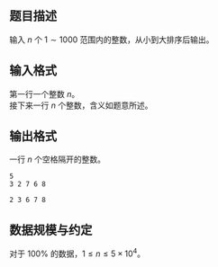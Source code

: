 ## 题目描述

输入 $n$ 个 $1\sim 1000$ 范围内的整数，从小到大排序后输出。

## 输入格式

第一行一个整数 $n$。  
接下来一行 $n$ 个整数，含义如题意所述。

## 输出格式

一行 $n$ 个空格隔开的整数。

```input1
5
3 2 7 6 8
```

```output1
2 3 6 7 8
```

## 数据规模与约定

对于 $100\%$ 的数据，$1\le n \le 5\times 10^4$。